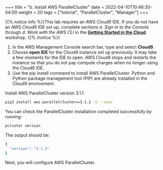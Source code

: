 +++
title = "b. Install AWS ParallelCluster"
date = 2022-04-10T10:46:30-04:00
weight = 20
tags = ["tutorial", "ParallelCluster", "Manager"]
+++

{{% notice info %}}This lab requires an AWS Cloud9 IDE. If you do not have an AWS Cloud9 IDE set up, complete sections *a. Sign in to the Console* through *d. Work with the AWS CLI* in the **[Getting Started in the Cloud](/02-aws-getting-started.html)** workshop.
{{% /notice %}}

1. In the AWS Management Console search bar, type and select **Cloud9**. 
2. Choose **open IDE** for the Cloud9 instance set up previously. It may take a few moments for the IDE to open. AWS Cloud9 stops and restarts the instance so that you do not pay compute charges when no longer using the Cloud9 IDE. 
3. Use the pip install command to install AWS ParallelCluster. Python and Python package management tool (PIP) are already installed in the Cloud9 environment.
 

Install AWS ParallelCluster version 3.1.1

```bash
pip3 install aws-parallelcluster==3.1.2 -U --user
```

You can check the ParallelCluster installation completed successfully by running: 

```bash
pcluster version
```

The output should be:
```bash
{
  "version": "3.1.2"
}
```

Next, you will configure AWS ParallelCluster.